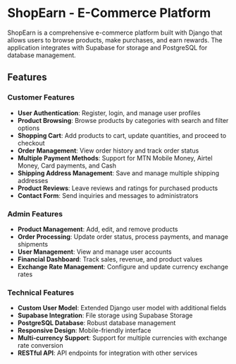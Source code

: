 # ShopEarn - E-Commerce Platform

ShopEarn is a comprehensive e-commerce platform built with Django that allows users to browse products, make purchases, and earn rewards. The application integrates with Supabase for storage and PostgreSQL for database management.



## Features

### Customer Features
- **User Authentication**: Register, login, and manage user profiles
- **Product Browsing**: Browse products by categories with search and filter options
- **Shopping Cart**: Add products to cart, update quantities, and proceed to checkout
- **Order Management**: View order history and track order status
- **Multiple Payment Methods**: Support for MTN Mobile Money, Airtel Money, Card payments, and Cash
- **Shipping Address Management**: Save and manage multiple shipping addresses
- **Product Reviews**: Leave reviews and ratings for purchased products
- **Contact Form**: Send inquiries and messages to administrators

### Admin Features
- **Product Management**: Add, edit, and remove products
- **Order Processing**: Update order status, process payments, and manage shipments
- **User Management**: View and manage user accounts
- **Financial Dashboard**: Track sales, revenue, and product values
- **Exchange Rate Management**: Configure and update currency exchange rates

### Technical Features
- **Custom User Model**: Extended Django user model with additional fields
- **Supabase Integration**: File storage using Supabase Storage
- **PostgreSQL Database**: Robust database management
- **Responsive Design**: Mobile-friendly interface
- **Multi-currency Support**: Support for multiple currencies with exchange rate conversion
- **RESTful API**: API endpoints for integration with other services
